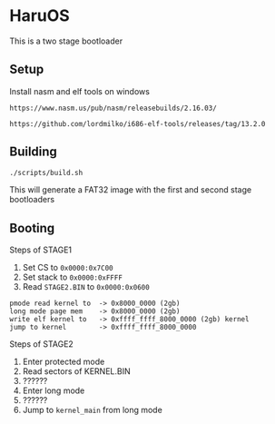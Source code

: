 # HaruOS

This is a two stage bootloader

## Setup

Install nasm and elf tools on windows
```
https://www.nasm.us/pub/nasm/releasebuilds/2.16.03/
```

```
https://github.com/lordmilko/i686-elf-tools/releases/tag/13.2.0
```

## Building

```sh
./scripts/build.sh
```


This will generate a FAT32 image with the first and second stage bootloaders


## Booting

Steps of STAGE1
1. Set CS to `0x0000:0x7C00`
1. Set stack to `0x0000:0xFFFF`
1. Read `STAGE2.BIN` to `0x0000:0x0600`

```
pmode read kernel to  -> 0x8000_0000 (2gb) 
long mode page mem    -> 0x8000_0000 (2gb)
write elf kernel to   -> 0xffff_ffff_8000_0000 (2gb) kernel 
jump to kernel        -> 0xffff_ffff_8000_0000
```

Steps of STAGE2
1. Enter protected mode
1. Read sectors of KERNEL.BIN
1. ??????
1. Enter long mode
1. ??????
1. Jump to `kernel_main` from long mode
